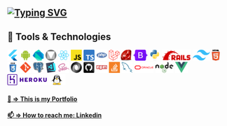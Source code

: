 
## [![Typing SVG](https://readme-typing-svg.demolab.com?font=Fira+Code&weight=600&size=23&pause=5000&color=0C5BCE&center=true&repeat=false&random=false&width=800&lines=%F0%9F%91%8B+Hi%2C+I%E2%80%99m+Michele+Canini+Junior+Software+Developer)](https://git.io/typing-svg) 

## 🔧 Tools & Technologies
<code><img title="Flutter" height="25" src="images/flutter.png"></code>
<code><img title="Android" height="25" src="images/android.svg"></code>
<code><img title="Dart" height="25" src="images/dart.png"></code>
<code><img title="Material Design" height="25" src="images/material-design.png"></code>
<code><img title="React" height="25" src="images/react-original.svg"></code>
<code><img title="Javascript" height="25" src="images/javascript.svg"></code>
<code><img title="Typescript" height="25" src="images/typescript-original.png"></code>
<code><img title="Php" height="25" src="images/php.svg"></code>
<code><img title="Laravel" height="25" src="images/laravel.png"></code>
<code><img title="Ruby" height="25" src="images/ruby-original.jpg"></code>
<code><img title="Bootstrap" height="25" src="images/bootstrap.svg"></code>
<code><img title="Python" height="25" src="images/python-original.svg"></code>
<code><img title="Ruby On Rails" height="25" src="images/rails-original.png"></code>
<code><img title="Tailwind" height="25" src="images/tailwind.png"></code>
<code><img title="HTML5" height="25" src="images/html5.svg"></code>
<code><img title="CSS" height="25" src="images/css.svg"></code>
<code><img title="Git" height="25" src="images/git-original.svg"></code>
<code><img title="PostgreSQL" height="25" src="images/postgresql.svg"></code>
<code><img title="Visual Studio Code" height="25" src="images/vscode.png"></code>
<code><img title="Sass" height="25" src="images/sass.svg"></code>
<code><img title="JSON" height="25" src="images/json.svg"></code>
<code><img title="GitHub" height="25" src="images/github.svg"></code>
<code><img title="Npm" height="25" src="images/npm.svg"></code>
<code><img title="Stackoverflow" height="25" src="images/stackoverflow.svg"></code>
<code><img title="MySQL" height="25" src="images/mysql.svg"></code>
<code><img title="Oracle" height="25" src="images/oracle.png"></code>
<code><img title="Nodejs" height="25" src="images/nodejs.png"></code>
<code><img title="Vuejs" height="25" src="images/vuejs.png"></code>
<code><img title="Heroku" height="25" src="images/heroku.png"></code>
<code><img title="Linux" height="25" src="images/linux2.png"></code>


#### [:rocket: => This is my Portfolio](https://michelecanini.github.io)
#### [📫 => How to reach me: Linkedin](https://www.linkedin.com/in/michele-canini-1a71b2134/)

<!---
michelecanini/michelecanini is a ✨ special ✨ repository because its `README.md` (this file) appears on your GitHub profile.
You can click the Preview link to take a look at your changes.
--->

